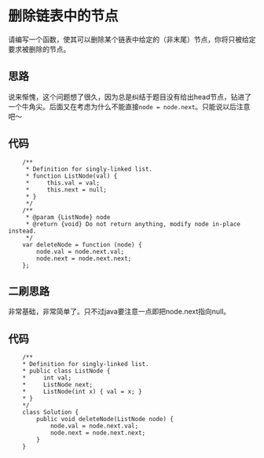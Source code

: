#  删除链表中的节点
请编写一个函数，使其可以删除某个链表中给定的（非末尾）节点，你将只被给定要求被删除的节点。  
## 思路
说来惭愧，这个问题想了很久，因为总是纠结于题目没有给出head节点，钻进了一个牛角尖。后面又在考虑为什么不能直接`node = node.next`。只能说以后注意吧～
## 代码

        /**
         * Definition for singly-linked list.
         * function ListNode(val) {
         *     this.val = val;
         *     this.next = null;
         * }
         */
        /**
         * @param {ListNode} node
         * @return {void} Do not return anything, modify node in-place instead.
         */
        var deleteNode = function (node) {
            node.val = node.next.val;
            node.next = node.next.next;
        };

## 二刷思路
非常基础，非常简单了。只不过java要注意一点即把node.next指向null。
## 代码

        /**
        * Definition for singly-linked list.
        * public class ListNode {
        *     int val;
        *     ListNode next;
        *     ListNode(int x) { val = x; }
        * }
        */
        class Solution {
            public void deleteNode(ListNode node) {
                node.val = node.next.val;
                node.next = node.next.next;
            }
        }
